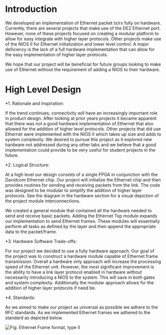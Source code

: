 # Introduction
We developed an implementation of Ethernet packet tx/rx fully on hardware. Currently, there are several projects that make use of the DE2 Ethernet port. However, none of these projects focused on creating a modular platform to allow for easy integrate with higher layer protocols. Other projects make use of the NIOS II for Ethernet initialization and lower level control. A major deficiency is the lack of a full hardware implementation that can allow for the easy implementation of higher layer protocols.

We hope that our project will be beneficial for future groups looking to make use of Ethernet without the requirement of adding a NIOS to their hardware.

# High Level Design

*1. Rationale and Inspiration:

If the trend continues, connectivity will have an increasingly important role in product design. After looking at prior years projects it became apparent that there was not a good hardware implementation of Ethernet that also allowed for the addition of higher level protocols. Other projects that did use Ethernet were implemented with the NIOS II which takes up size and adds to system complexity. We desired to pursue this project as it explored new hardware not addressed during any other labs and we believe that a good implementation could provide to be very useful for student projects in the future.

*2. Logical Structure:

At a high level our design consists of a single FPGA in conjunction with the Davidcom Ethernet chip. Our project will initialize the Ethernet chip and then provides routines for sending and receiving packets from the link. The code was designed to be modular to simplify the addition of higher layer protocols. See the diagram in the hardware section for a visual depiction of the project module interconnections.

We created a general module that contained all the hardware needed to send and receive basic packets. Adding the Ethernet Top module expands our implementation to send Ethernet frames. These modules will essentially perform all tasks as defined by the layer and then append the appropriate data to the packet/frame.

*3. Hardware Software Trade-offs:

For our project we decided to use a fully hardware approach. Our goal of the project was to construct a hardware module capable of Ethernet frame transmission. Overall a hardware only approach will increase the processing speed of the Ethernet unit. However, the most significant improvement is the ability to have a link layer protocol enabled in hardware without necessarily introducing a NIOS to the system. This will save in both gates and system complexity. Additionally the modular approach allows for the addition of higher layer protocols if need be.


*4. Standards:

As we aimed to make our project as universal as possible we adhere to the RFC standards. As we implemented Ethernet frames we adhered to the standard as depicted below.

![Fig. Ethernet Frame format, type II](https://upload.wikimedia.org/wikipedia/commons/thumb/1/13/Ethernet_Type_II_Frame_format.svg/1024px-Ethernet_Type_II_Frame_format.svg.png?1620531863936)

